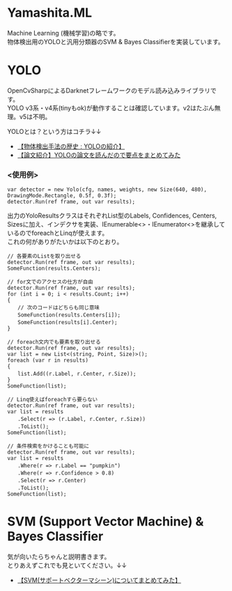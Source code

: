 # Yamashita.ML
Machine Learning (機械学習)の略です。  
物体検出用のYOLOと汎用分類器のSVM & Bayes Classifierを実装しています。  

# YOLO
  
OpenCvSharpによるDarknetフレームワークのモデル読み込みライブラリです。  
YOLO v3系・v4系(tinyもok)が動作することは確認しています。v2はたぶん無理。v5は不明。  
  
YOLOとは？という方はコチラ↓↓  
* [【物体検出手法の歴史 : YOLOの紹介】](https://qiita.com/cv_carnavi/items/68dcda71e90321574a2b)  
* [【論文紹介】YOLOの論文を読んだので要点をまとめてみた](https://dev.classmethod.jp/articles/research_paper_yolo/)  
  
### <使用例>  
```
var detector = new Yolo(cfg, names, weights, new Size(640, 480), DrawingMode.Rectangle, 0.5f, 0.3f);  
detector.Run(ref frame, out var results);  
```  
  
出力のYoloResultsクラスはそれぞれList型のLabels, Confidences, Centers, Sizesに加え、インデクサを実装、IEnumerable<>・IEnumerator<>を継承しているのでforeachとLinqが使えます。  
これの何がありがたいかは以下のとおり。  
  
```
// 各要素のListを取り出せる
detector.Run(ref frame, out var results);  
SomeFunction(results.Centers);  
``` 
```  
// for文でのアクセスの仕方が自由
detector.Run(ref frame, out var results);  
for (int i = 0; i < results.Count; i++)  
{  
　　// 次のコードはどちらも同じ意味  
　　SomeFunction(results.Centers[i]);  
　　SomeFunction(results[i].Center);  
}  
```   
```  
// foreach文内でも要素を取り出せる
detector.Run(ref frame, out var results);  
var list = new List<(string, Point, Size)>();  
foreach (var r in results)  
{  
　　list.Add((r.Label, r.Center, r.Size));  
}  
SomeFunction(list);  
```  
```  
// Linq使えばforeachすら要らない
detector.Run(ref frame, out var results);
var list = results  
　　.Select(r => (r.Label, r.Center, r.Size))  
　　.ToList();  
SomeFunction(list);  
``` 
```
// 条件検索をかけることも可能に
detector.Run(ref frame, out var results);  
var list = results  
　　.Where(r => r.Label == "pumpkin")  
　　.Where(r => r.Confidence > 0.8)
　　.Select(r => r.Center)  
　　.ToList();  
SomeFunction(list);  
```  

# SVM (Support Vector Machine) & Bayes Classifier
気が向いたらちゃんと説明書きます。  
とりあえずこれでも見といてください。↓↓  
* [【SVM(サポートベクターマシーン)についてまとめてみた】](https://qiita.com/arata-honda/items/bc24cbd953bd9d2c743c)
